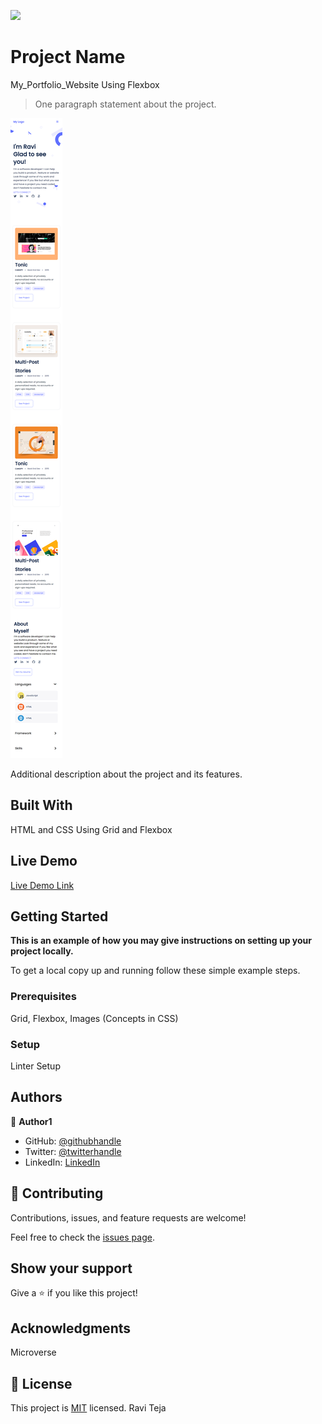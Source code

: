 ![](https://img.shields.io/badge/Microverse-blueviolet)

# Project Name
My_Portfolio_Website Using Flexbox

> One paragraph statement about the project.

![screenshot](./images/portfoli_website.png)

Additional description about the project and its features.

## Built With

HTML and CSS
Using Grid and Flexbox

## Live Demo

[Live Demo Link](https://livedemo.com)


## Getting Started

**This is an example of how you may give instructions on setting up your project locally.**



To get a local copy up and running follow these simple example steps.

### Prerequisites
Grid, Flexbox, Images (Concepts in CSS)
### Setup
Linter Setup 


## Authors

👤 **Author1**

- GitHub: [@githubhandle](https://github.com/RaviTejaM9602/Hello-Microverse)
- Twitter: [@twitterhandle](https://twitter.com/twitterhandle)
- LinkedIn: [LinkedIn](https://www.linkedin.com/in/ravi-teja-8499a31b9/)

## 🤝 Contributing

Contributions, issues, and feature requests are welcome!

Feel free to check the [issues page](../../issues/).

## Show your support

Give a ⭐️ if you like this project!

## Acknowledgments

Microverse

## 📝 License

This project is [MIT](./MIT.md) licensed.
Ravi Teja


